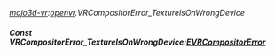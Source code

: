 _[mojo3d-vr](../../modules/mojo3d-vr/mojo3d-vr-module.md):[openvr](openvr:).VRCompositorError\_TextureIsOnWrongDevice_
##### Const VRCompositorError\_TextureIsOnWrongDevice:[EVRCompositorError](../../modules/mojo3d-vr/openvr-evrcompositorerror.md)
